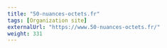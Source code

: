 ```yaml
---
title: "50-nuances-octets.fr"
tags: [Organization site]
externalUrl: "https://www.50-nuances-octets.fr/"
weight: 331
---
```

